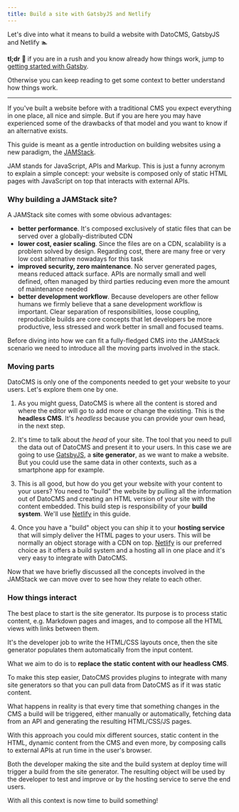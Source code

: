 ```yaml
---
title: Build a site with GatsbyJS and Netlify
---
```


Let's dive into what it means to build a website with DatoCMS, GatsbyJS and Netlify :swimmer:

**tl;dr** :bullettrain_side: if you are in a rush and you know already how things work, jump to [getting started with Gatsby](#getting-started-with-gatsby).

Otherwise you can keep reading to get some context to better understand how things work.

---

If you've built a website before with a traditional CMS you expect everything in one place, all nice and simple. But if you are here you may have experienced some of the drawbacks of that model and you want to know if an alternative exists.

This guide is meant as a gentle introduction on building websites using a new paradigm, the [JAMStack](https://jamstack.org/).

JAM stands for JavaScript, APIs and Markup. This is just a funny acronym to explain a simple concept: your website is composed only of static HTML pages with JavaScript on top that interacts with external APIs.


### Why building a JAMStack site?

A JAMStack site comes with some obvious advantages:

* **better performance**. It's composed exclusively of static files that can be served over a globally-distributed CDN
* **lower cost, easier scaling**. Since the files are on a CDN, scalability is a problem solved by design. Regarding cost, there are many free or very low cost alternative nowadays for this task
* **improved security, zero maintenance**. No server generated pages, means reduced attack surface. APIs are normally small and well defined, often managed by third parties reducing even more the amount of maintenance needed
* **better development workflow**. Because developers are other fellow humans we firmly believe that a sane development workflow is important. Clear separation of responsibilities, loose coupling, reproducible builds are core concepts that let developers be more productive, less stressed and work better in small and focused teams.

Before diving into how we can fit a fully-fledged CMS into the JAMStack scenario we need to introduce all the moving parts involved in the stack.


### Moving parts

DatoCMS is only one of the components needed to get your website to your users. Let's explore them one by one.

1. As you might guess, DatoCMS is where all the content is stored and where the editor will go to add more or change the existing. This is the **headless CMS**. It's *headless* because you can provide your own head, in the next step.

1. It's time to talk about the *head* of your site. The tool that you need to pull the data out of DatoCMS and present it to your users. In this case we are going to use [GatsbyJS](https://www.gatsbyjs.org/), a **site generator**, as we want to make a website. But you could use the same data in other contexts, such as a smartphone app for example.

1. This is all good, but how do you get your website with your content to your users? You need to "build" the website by pulling all the information out of DatoCMS and creating an HTML version of your site with the content embedded. This build step is responsibility of your **build system**. We'll use [Netlify](https://www.netlify.com/) in this guide.

1. Once you have a "build" object you can ship it to your **hosting service** that will simply deliver the HTML pages to your users. This will be normally an object storage with a CDN on top. [Netlify](https://www.netlify.com/) is our preferred choice as it offers a build system and a hosting all in one place and it's very easy to integrate with DatoCMS.

Now that we have briefly discussed all the concepts involved in the JAMStack we can move over to see how they relate to each other.


### How things interact

The best place to start is the site generator. Its purpose is to process static content, e.g. Markdown pages and images, and to compose all the HTML views with links between them. 

It's the developer job to write the HTML/CSS layouts once, then the site generator populates them automatically from the input content.

What we aim to do is to **replace the static content with our headless CMS**.

To make this step easier, DatoCMS provides plugins to integrate with many site generators so that you can pull data from DatoCMS as if it was static content.

What happens in reality is that every time that something changes in the CMS a build will be triggered, either manually or automatically, fetching data from an API and generating the resulting HTML/CSS/JS pages.

With this approach you could mix different sources, static content in the HTML, dynamic content from the CMS and even more, by composing calls to external APIs at run time in the user's browser.

Both the developer making the site and the build system at deploy time will trigger a build from the site generator. The resulting object will be used by the developer to test and improve or by the hosting service to serve the end users.

With all this context is now time to build something!
